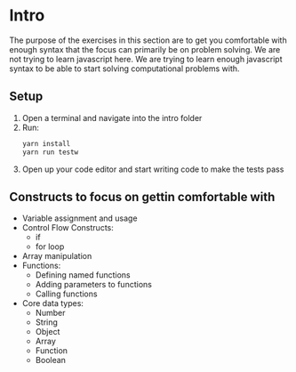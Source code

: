 # Intro

The purpose of the exercises in this section are to get you comfortable with enough syntax that the focus can primarily be on problem solving. We are not trying to learn javascript here. We are trying to learn enough javascript syntax to be able to start solving computational problems with.

## Setup

1. Open a terminal and navigate into the intro folder
2. Run:
   ```bash
   yarn install
   yarn run testw
   ```
3. Open up your code editor and start writing code to make the tests pass

## Constructs to focus on gettin comfortable with

- Variable assignment and usage
- Control Flow Constructs:
  - if
  - for loop
- Array manipulation
- Functions:
  - Defining named functions
  - Adding parameters to functions
  - Calling functions
- Core data types:
  - Number
  - String
  - Object
  - Array
  - Function
  - Boolean
